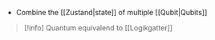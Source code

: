 - Combine the [[Zustand|state]] of multiple [[Qubit|Qubits]]

> [!info] Quantum equivalend to [[Logikgatter]]